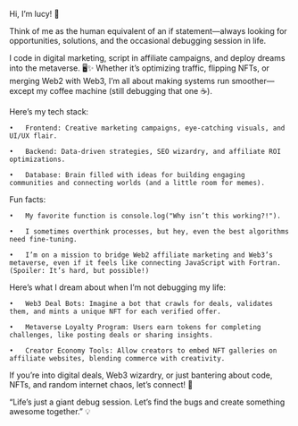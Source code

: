 Hi, I’m lucy! 👾

Think of me as the human equivalent of an if statement—always looking for opportunities, solutions, and the occasional debugging session in life.

I code in digital marketing, script in affiliate campaigns, and deploy dreams into the metaverse. 🖥️✨ Whether it’s optimizing traffic, flipping NFTs, or merging Web2 with Web3, I’m all about making systems run smoother—except my coffee machine (still debugging that one ☕).

Here’s my tech stack:

	•	Frontend: Creative marketing campaigns, eye-catching visuals, and UI/UX flair.
 
	•	Backend: Data-driven strategies, SEO wizardry, and affiliate ROI optimizations.
 
	•	Database: Brain filled with ideas for building engaging communities and connecting worlds (and a little room for memes).

Fun facts:

	•	My favorite function is console.log("Why isn’t this working?!").
 
	•	I sometimes overthink processes, but hey, even the best algorithms need fine-tuning.
 
	•	I’m on a mission to bridge Web2 affiliate marketing and Web3’s metaverse, even if it feels like connecting JavaScript with Fortran. (Spoiler: It’s hard, but possible!)

Here’s what I dream about when I’m not debugging my life:

	•	Web3 Deal Bots: Imagine a bot that crawls for deals, validates them, and mints a unique NFT for each verified offer.
 
	•	Metaverse Loyalty Program: Users earn tokens for completing challenges, like posting deals or sharing insights.
 
	•	Creator Economy Tools: Allow creators to embed NFT galleries on affiliate websites, blending commerce with creativity.

If you’re into digital deals, Web3 wizardry, or just bantering about code, NFTs, and random internet chaos, let’s connect! 🚀

“Life’s just a giant debug session. Let’s find the bugs and create something awesome together.” 💡

